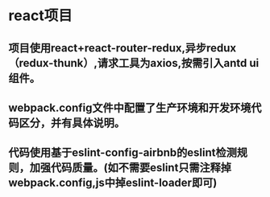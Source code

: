 # react项目
##  __项目使用react+react-router-redux__,异步redux（redux-thunk）,请求工具为axios,按需引入antd ui组件。
## webpack.config文件中配置了生产环境和开发环境代码区分，并有具体说明。
## 代码使用基于eslint-config-airbnb的eslint检测规则，加强代码质量。(如不需要eslint只需注释掉webpack.config,js中掉eslint-loader即可)
